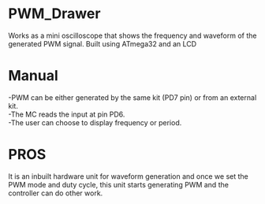 # PWM_Drawer
Works as a mini oscilloscope that shows the frequency and waveform of the generated PWM signal.
Built using ATmega32 and an LCD     

# Manual
-PWM can be either generated by the same kit (PD7 pin) or from an external kit.   
-The MC reads the input at pin PD6.   
-The user can choose to display frequency or period.

# PROS
It is an inbuilt hardware unit for waveform generation and once we set the PWM mode and duty cycle, this unit starts generating PWM and the controller can do other work.

